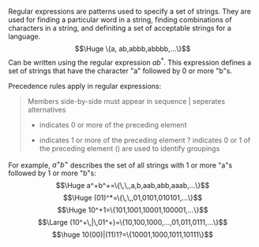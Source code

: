 
Regular expressions are patterns used to specify a set of strings. They are used for finding a particular word in a string, finding combinations of characters in a string, and definiting a set of acceptable strings for a language. 
$$\Huge \{a, ab,abbb,abbbb,...\}$$
Can be written using the regular expression $ab^*$. This expression defines a set of strings that have the character "a" followed by 0 or more "b"s.

Precedence rules apply in regular expressions:
> Members side-by-side must appear in sequence
> | seperates alternatives
> * indicates 0 or more of the preceding element
> + indicates 1 or more of the preceding element
> ? indicates 0 or 1 of the preceding element
> () are used to identify groupings

For example, $a^+b^+$ describes the set of all strings with 1 or more "a"s followed by 1 or more "b"s:
$$\Huge a^+b^+=\{\,\,,a,b,aab,abb,aaab,...\}$$
$$\Huge (01)^*=\{\,\,,01,0101,010101,...\}$$
$$\Huge 10^+1=\{101,1001,10001,100001,...\}$$
$$\Large (10^+\,|\,01^+)=\{10,100,1000,...,01,011,0111,...\}$$
$$\huge 10(00)|(11)1?=\{10001,1000,1011,10111\}$$
